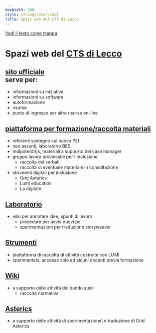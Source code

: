 ```yaml
---
maxWidth: 300
style: strong{color:red}
title: Spazi web del CTS di Lecco
---
```


[Vedi il testo come mappa](https://mymarkmap.netlify.app/#https://github.com/maupao/markmaptest/blob/main/cts.md)

# Spazi web del [CTS di Lecco](https://www.cts-lecco.it)

## [sito ufficiale](https://www.cts-lecco.it) <br> serve per:
  - informazioni su iniziative<!--fold-->
  - informazioni su software
  - autoformazione
  - risorse
  - punto di ingresso per altre risorse on-line

## [piattaforma per formazione/raccolta materiali](https://www.cts-lecco.it/moodle/)
  - referenti sostegno sul nuovo PEI
  - neo assunti, laboratorio BES
  - Indipote(dn)s, materiali a supporto dei case manager
  - gruppo lavoro provinciale per l'inclusione
    - raccolta dei verbali
    - raccolta di eventuale materiale in consultazione
  - strumenti digitali per inclusione
    - Grid Asterics
    - Lumi education
    - La digitale

## [Laboratorio](https://www.cts-lecco.it/laboratorio)
  - wiki per annotare idee, spunti di lavoro
    - procedure per avvio nuovi pc
    - sperimentazioni per traduzione storyweaver

## [Strumenti](https://www.cts-lecco.it/strumenti)
  - piattaforma di raccolta di attività costruite con LUMI
  - sperimentale, accesso solo ad alcuni docenti previa formazione

## [Wiki](https://www.cts-lecco.it/wiki)
  - a supporto delle attività del bando ausili
    - raccolta normativa

## [Asterics](https://www.cts-lecco.it/asterics)
  - a supporto delle attività di sperimentazione\\
    e traduzione di Grid Asterics

